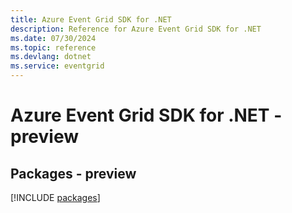 ```yaml
---
title: Azure Event Grid SDK for .NET
description: Reference for Azure Event Grid SDK for .NET
ms.date: 07/30/2024
ms.topic: reference
ms.devlang: dotnet
ms.service: eventgrid
---
```

# Azure Event Grid SDK for .NET - preview
## Packages - preview
[!INCLUDE [packages](event-grid-index.md)]